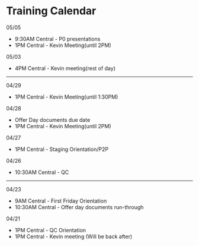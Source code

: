 # Training Calendar

05/05 
- 9:30AM Central - P0 presentations
- 1PM Central - Kevin Meeting(until 2PM)

05/03
- 4PM Central - Kevin meeting(rest of day)

---
04/29 
- 1PM Central - Kevin Meeting(until 1:30PM)

04/28 
- Offer Day documents due date
- 1PM Central - Kevin Meeting(until 2PM)

04/27
- 1PM Central - Staging Orientation/P2P

04/26 
- 10:30AM Central - QC

---

04/23 
- 9AM Central - First Friday Orientation
- 10:30AM Central - Offer day documents run-through

04/21
- 1PM Central - QC Orientation
- 1PM Central - Kevin meeting (Will be back after)
